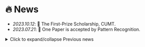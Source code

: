 # 🔥 News
- *2023.10.12*: 🎉 The First-Prize Scholarship, CUMT.
- *2023.07.21*: 🎉 One Paper is accepted by Pattern Recognition.

<details>
  <summary>Click to expand/collapse Previous news</summary>
  <ul>
    <li><i>2022.08.28</i>:👨‍🎓 Pursue a Master's Degree in Computer Science, CUMT, supervised by Prof. <i><a link="https://cs.cumt.edu.cn/info/1096/4454.htm">Shifei Ding</a></i>.
    </li>
    <li><i>2022.06.17</i>:🎓 Achieve Bachelor's Degree in Computer Science and Technology.</li>
    <li><i>2021.09.28</i>:👨‍🎓 🏫 Recommend for admission to CUMT for a master's degree.
    </li>
  </ul>
</details>
